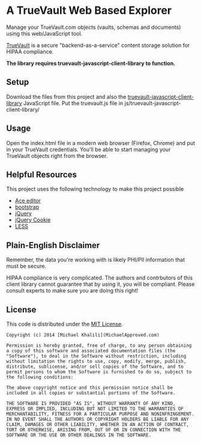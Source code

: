 A TrueVault Web Based Explorer
==========

Manage your TrueVault.com objects (vaults, schemas and documents) using this web/JavaScript tool.

[TrueVault](https://www.truevault.com/) is a secure "backend-as-a-service" content storage solution for HIPAA compliance.  

**The library requires truevault-javascript-client-library to function.**

## Setup

Download the files from this project and also the [truevault-javascript-client-library](https://github.com/MichaelApproved/truevault-javascript-client-library/) JavaScript file. Put the truevault.js file in js/truevault-javascript-client-library/

## Usage

Open the index.html file in a modern web browser (Firefox, Chrome) and put in your TrueVault credentials. You'll be able to start managing your TrueVault objects right from the browser.

## Helpful Resources

This project uses the following technology to make this project possible

- [Ace editor](http://ace.c9.io/)
- [bootstrap](http://getbootstrap.com/)
- [jQuery](http://jquery.com)
- [jQuery Cookie](https://github.com/carhartl/jquery-cookie)
- [LESS](http://lesscss.org/)

## Plain-English Disclaimer

Remember, the data you're working with is likely PHI/PII information that must be secure. 

HIPAA compliance is very complicated. The authors and contrbutors of this client library cannot guarantee that by using it, you will be compliant. Please consult experts to make sure you are doing this right!

## License

This code is distributed under the [MIT License](http://opensource.org/licenses/MIT).

```no-highlight
Copyright (c) 2014 [Michael Khalili](MichaelApproved.com)

Permission is hereby granted, free of charge, to any person obtaining a copy of this software and associated documentation files (the "Software"), to deal in the Software without restriction, including without limitation the rights to use, copy, modify, merge, publish, distribute, sublicense, and/or sell copies of the Software, and to permit persons to whom the Software is furnished to do so, subject to the following conditions:

The above copyright notice and this permission notice shall be included in all copies or substantial portions of the Software.

THE SOFTWARE IS PROVIDED "AS IS", WITHOUT WARRANTY OF ANY KIND, EXPRESS OR IMPLIED, INCLUDING BUT NOT LIMITED TO THE WARRANTIES OF MERCHANTABILITY, FITNESS FOR A PARTICULAR PURPOSE AND NONINFRINGEMENT. IN NO EVENT SHALL THE AUTHORS OR COPYRIGHT HOLDERS BE LIABLE FOR ANY CLAIM, DAMAGES OR OTHER LIABILITY, WHETHER IN AN ACTION OF CONTRACT, TORT OR OTHERWISE, ARISING FROM, OUT OF OR IN CONNECTION WITH THE SOFTWARE OR THE USE OR OTHER DEALINGS IN THE SOFTWARE.
```
